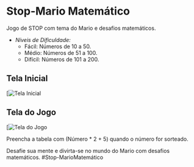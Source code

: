 # Stop-Mario Matemático

Jogo de STOP com tema do Mario e desafios matemáticos.

- *Níveis de Dificuldade:*
  - Fácil: Números de 10 a 50.
  - Médio: Números de 51 a 100.
  - Difícil: Números de 101 a 200.

## Tela Inicial
[![Tela Inicial](https://raw.githubusercontent.com/DevSntosx71/GameStop-mario/main/StopMario/src/lib/img/telaLoginMario.png)

## Tela do Jogo
[![Tela do Jogo](https://github.com/DevSntosx71/GameStop-mario/blob/main/StopMario/src/lib/img/telaTabelaMario.png?raw=true)

Preencha a tabela com (Número * 2 + 5) quando o número for sorteado.

Desafie sua mente e divirta-se no mundo do Mario com desafios matemáticos. #Stop-MarioMatemático
